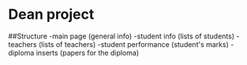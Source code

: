 # Dean project
##Structure
-main page (general info)
-student info (lists of students)
-teachers (lists of teachers)
-student performance (student's marks)
-diploma inserts (papers for the diploma)


